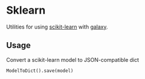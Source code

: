 # Sklearn
Utilities for using [scikit-learn](http://scikit-learn.org/) with [galaxy](https://github.com/galaxyproject/galaxy).

## Usage
Convert a scikit-learn model to JSON-compatible dict

```
ModelToDict().save(model)
```
